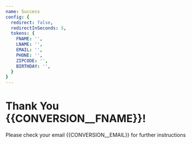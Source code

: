 ```yaml
---
name: Success
config: {
  redirect: false,
  redirectInSeconds: 5,
  tokens: {
    FNAME: '',
    LNAME: '',
    EMAIL: '',
    PHONE: '',
    ZIPCODE: '',
    BIRTHDAY: '',
  }
}
---
```


# Thank You {{CONVERSION__FNAME}}!

Please check your email {{CONVERSION__EMAIL}} for further instructions


